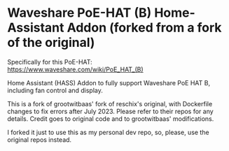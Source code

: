 # Waveshare PoE-HAT (B) Home-Assistant Addon (forked from a fork of the original)

Specifically for this PoE-HAT: https://www.waveshare.com/wiki/PoE_HAT_(B)

Home Assistant (HASS) Addon to fully support Waveshare PoE HAT B, including fan control and display.

This is a fork of grootwitbaas' fork of reschix's original, with Dockerfile changes to fix errors after July 2023. Please refer to their repos for any details. Credit goes to original code and to grootwitbaas' modifications.

I forked it just to use this as my personal dev repo, so, please, use the original repos instead.
